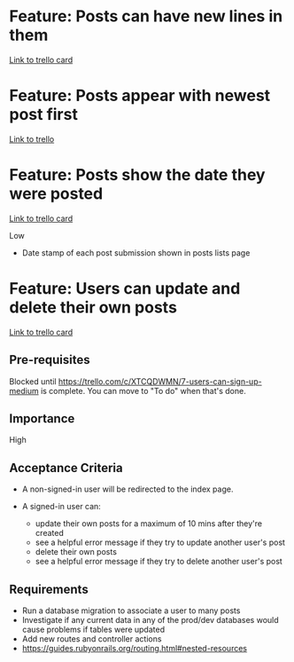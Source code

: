 Feature: Posts can have new lines in them
=========================================

[Link to trello card](https://trello.com/c/BFcRNJGu/11-posts-can-have-new-lines-in-them-low)


Feature: Posts appear with newest post first
============================================

[Link to trello](https://trello.com/c/4e1TZC2k/9-posts-appear-with-newest-post-first-low)


Feature: Posts show the date they were posted
=============================================

[Link to trello card](https://trello.com/c/vSf6LfWB/10-posts-show-the-date-they-were-posted-low)

Low

- Date stamp of each post submission shown in posts lists page





Feature: Users can update and delete their own posts
====================================================

[Link to trello card](https://trello.com/c/zGdTbcSV/17-users-can-update-and-delete-their-own-posts-high)

## Pre-requisites

Blocked until https://trello.com/c/XTCQDWMN/7-users-can-sign-up-medium is complete. You can move to "To do" when that's done.


## Importance

High


## Acceptance Criteria

- A non-signed-in user will be redirected to the index page.

- A signed-in user can:
  - update their own posts for a maximum of 10 mins after they're created
  - see a helpful error message if they try to update another user's post
  - delete their own posts
  - see a helpful error message if they try to delete another user's post


## Requirements

- Run a database migration to associate a user to many posts
- Investigate if any current data in any of the prod/dev databases would cause problems if tables were updated
- Add new routes and controller actions
- https://guides.rubyonrails.org/routing.html#nested-resources